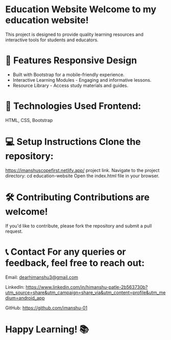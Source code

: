 # Education Website Welcome to my education website!
This project is designed to provide quality learning resources and interactive tools for students and educators. 

# 📌 Features Responsive Design 
- Built with Bootstrap for a mobile-friendly experience.
- Interactive Learning Modules - Engaging and informative lessons.
- Resource Library - Access study materials and guides.
  
 # 🚀 Technologies Used Frontend:
 HTML, CSS, Bootstrap  
 
 # 💻 Setup Instructions Clone the repository:
https://imanshuscopefirst.netlify.app/ project link. 
Navigate to the project directory: cd education-website Open the index.html file in your browser. 
 
 # 🛠️ Contributing Contributions are welcome!
 If you'd like to contribute, please fork the repository and submit a pull request.
 
 # 📞 Contact For any queries or feedback, feel free to reach out:  
 Email: dearhimanshu3@gmail.com 
 
 LinkedIn: https://www.linkedin.com/in/himanshu-patle-2b563730b?utm_source=share&utm_campaign=share_via&utm_content=profile&utm_medium=android_app 
 
 GitHub: https://github.com/imanshu-01 
 
 # Happy Learning! 📚
